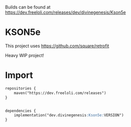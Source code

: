 Builds can be found at https://dev.freeloli.com/releases/dev/divinegenesis/Kson5e


# KSON5e
This project uses https://github.com/square/retrofit

Heavy WIP project!

# Import
```md
repositories {
    maven("https://dev.freeloli.com/releases")
}


dependencies {
    implementation("dev.divinegenesis:Kson5e:VERSION")
}
```
